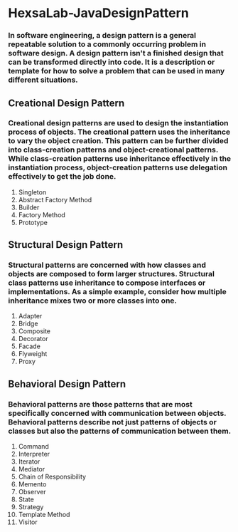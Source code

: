 # HexsaLab-JavaDesignPattern
### In software engineering, a design pattern is a general repeatable solution to a commonly occurring problem in software design. A design pattern isn't a finished design that can be transformed directly into code. It is a description or template for how to solve a problem that can be used in many different situations.
## Creational Design Pattern
### Creational design patterns are used to design the instantiation process of objects. The creational pattern uses the inheritance to vary the object creation. This pattern can be further divided into class-creation patterns and object-creational patterns. While class-creation patterns use inheritance effectively in the instantiation process, object-creation patterns use delegation effectively to get the job done.
1. Singleton
2. Abstract Factory Method
3. Builder
4. Factory Method
5. Prototype
## Structural Design Pattern
### Structural patterns are concerned with how classes and objects are composed to form larger structures. Structural class patterns use inheritance to compose interfaces or implementations. As a simple example, consider how multiple inheritance mixes two or more classes into one.
1. Adapter
2. Bridge
3. Composite
4. Decorator
5. Facade
6. Flyweight
7. Proxy
## Behavioral Design Pattern
### Behavioral patterns are those patterns that are most specifically concerned with communication between objects. Behavioral patterns describe not just patterns of objects or classes but also the patterns of communication between them. 
1. Command
2. Interpreter
3. Iterator
4. Mediator
5. Chain of Responsibility
6. Memento
7. Observer
8. State
9. Strategy
10. Template Method
11. Visitor
